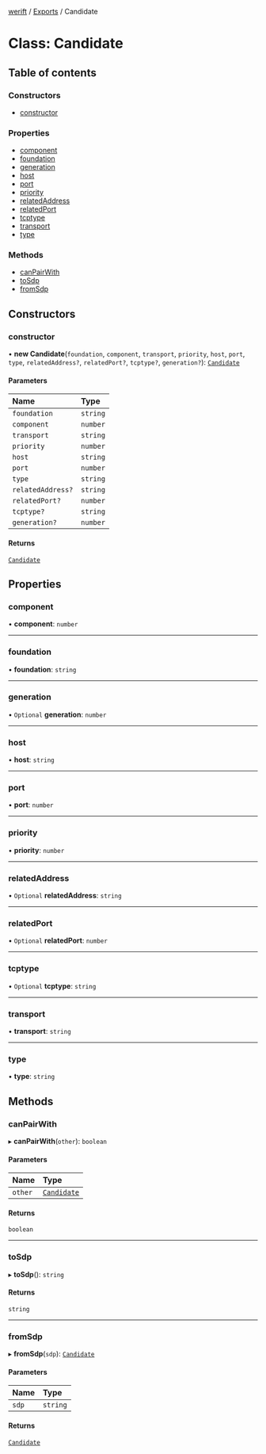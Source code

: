 [werift](../README.md) / [Exports](../modules.md) / Candidate

# Class: Candidate

## Table of contents

### Constructors

- [constructor](Candidate.md#constructor)

### Properties

- [component](Candidate.md#component)
- [foundation](Candidate.md#foundation)
- [generation](Candidate.md#generation)
- [host](Candidate.md#host)
- [port](Candidate.md#port)
- [priority](Candidate.md#priority)
- [relatedAddress](Candidate.md#relatedaddress)
- [relatedPort](Candidate.md#relatedport)
- [tcptype](Candidate.md#tcptype)
- [transport](Candidate.md#transport)
- [type](Candidate.md#type)

### Methods

- [canPairWith](Candidate.md#canpairwith)
- [toSdp](Candidate.md#tosdp)
- [fromSdp](Candidate.md#fromsdp)

## Constructors

### constructor

• **new Candidate**(`foundation`, `component`, `transport`, `priority`, `host`, `port`, `type`, `relatedAddress?`, `relatedPort?`, `tcptype?`, `generation?`): [`Candidate`](Candidate.md)

#### Parameters

| Name | Type |
| :------ | :------ |
| `foundation` | `string` |
| `component` | `number` |
| `transport` | `string` |
| `priority` | `number` |
| `host` | `string` |
| `port` | `number` |
| `type` | `string` |
| `relatedAddress?` | `string` |
| `relatedPort?` | `number` |
| `tcptype?` | `string` |
| `generation?` | `number` |

#### Returns

[`Candidate`](Candidate.md)

## Properties

### component

• **component**: `number`

___

### foundation

• **foundation**: `string`

___

### generation

• `Optional` **generation**: `number`

___

### host

• **host**: `string`

___

### port

• **port**: `number`

___

### priority

• **priority**: `number`

___

### relatedAddress

• `Optional` **relatedAddress**: `string`

___

### relatedPort

• `Optional` **relatedPort**: `number`

___

### tcptype

• `Optional` **tcptype**: `string`

___

### transport

• **transport**: `string`

___

### type

• **type**: `string`

## Methods

### canPairWith

▸ **canPairWith**(`other`): `boolean`

#### Parameters

| Name | Type |
| :------ | :------ |
| `other` | [`Candidate`](Candidate.md) |

#### Returns

`boolean`

___

### toSdp

▸ **toSdp**(): `string`

#### Returns

`string`

___

### fromSdp

▸ **fromSdp**(`sdp`): [`Candidate`](Candidate.md)

#### Parameters

| Name | Type |
| :------ | :------ |
| `sdp` | `string` |

#### Returns

[`Candidate`](Candidate.md)
